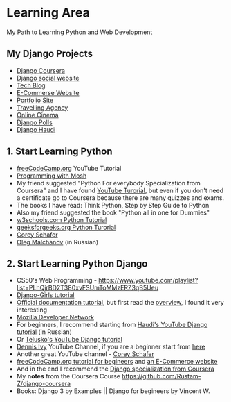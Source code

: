 # Learning Area
My Path to Learning Python and Web Development

## My Django Projects
- [Django Coursera](https://github.com/Rustam-Z/django-coursera)
- [Django social website](https://github.com/Rustam-Z/django-social-website)
- [Tech Blog](https://github.com/Rustam-Z/django-blog)
- [E-Commerse Website](https://github.com/Rustam-Z/django-online-shop)
- [Portfolio Site](https://github.com/Rustam-Z/django-pfs)
- [Travelling Agency](https://github.com/Rustam-Z/django-telusko)
- [Online Cinema](https://github.com/EightSoft-Academy/django-cinema)
- [Django Polls](https://github.com/EightSoft-Academy/django-polls)
- [Django Haudi](https://github.com/EightSoft-Academy/django-haudi)

## 1. Start Learning Python
- [freeCodeCamp.org](https://www.youtube.com/watch?v=rfscVS0vtbw) YouTube Tutorial 
- [Programming with Mosh](https://www.youtube.com/watch?v=_uQrJ0TkZlc)
- My friend suggested "Python For everybody Specialization from Coursera" and I have found [YouTube Turorial](https://www.youtube.com/watch?v=8DvywoWv6fI), but even if you don't need a certificate go to Coursera because there are many quizzes and exams.
- The books I have read: Think Python, Step by Step Guide to Python
- Also my friend suggested the book "Python all in one for Dummies" 
- [w3schools.com Python Tutorial](https://www.w3schools.com/python/default.asp) 
- [geeksforgeeks.org Python Turorial](https://www.geeksforgeeks.org/python-programming-language/)
- [Corey Schafer](https://www.youtube.com/c/Coreyms/playlists)
- [Oleg Malchanov](youtube.com/user/zaemiel) (in Russian)

## 2. Start Learning Python Django 
- CS50's Web Programming - https://www.youtube.com/playlist?list=PLhQjrBD2T380xvFSUmToMMzERZ3qB5Ueu
- [Django-Girls tutorial](https://tutorial.djangogirls.org/en/)
- [Official documentation tutorial](https://docs.djangoproject.com/en/3.1/intro/tutorial01/), but first read the [overview](https://docs.djangoproject.com/en/3.1/intro/overview/), I found it very interesting
- [Mozilla Developer Network](https://developer.mozilla.org/en-US/docs/Learn/Server-side/Django) 
- For beginners, I recommend starting from [Haudi's YouTube Django tutorial](https://youtu.be/w4nrT7emiVc) (in Russian)
- Or [Telusko's YouTube Django tutorial](https://www.youtube.com/watch?v=OTmQOjsl0eg)
- [Dennis Ivy](https://www.youtube.com/channel/UCTZRcDjjkVajGL6wd76UnGg) YouTube Channel, if you are a beginner start from [here](https://youtu.be/xv_bwpA_aEA)
- Another great YouTube channel - [Corey Schafer](https://youtu.be/UmljXZIypDc)
- [freeCodeCamp.org tutorial for begineers](https://www.youtube.com/watch?v=F5mRW0jo-U4) and [an E-Commerce website](https://www.youtube.com/watch?v=YZvRrldjf1Y)
- And in the end I recommend the [Django specialization from Coursera](https://www.coursera.org/specializations/django)
- My **notes** from the Coursera Course https://github.com/Rustam-Z/django-coursera
- Books: Django 3 by Examples || Django for begineers by Vincent W.
